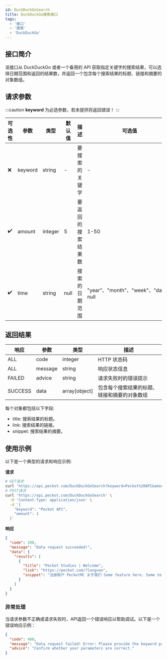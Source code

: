 ```yaml
---
id: DuckDuckGoSearch
title: DuckDuckGo搜索接口
tags:
  - '接口'
  - '搜索'
  - 'DuckDuckGo'
---
```


## 接口简介

该接口从 DuckDuckGo 或者一个备用的 API 获取指定关键字的搜索结果，可以选择日期范围和返回的结果数，并返回一个包含每个搜索结果的标题、链接和摘要的对象数组。

## 请求参数

:::caution
**keyword** 为必选参数，若未提供将返回错误！
:::

| 可选性 | 参数 | 类型 | 默认值 | 描述 | 可选值 |
|-------|------|-----|--------|------|-------|
| ❌ | keyword | string | - | 要搜索的关键字 | - |
| ✔️ | amount | integer | 5 | 要返回的搜索结果数 | 1-50 |
| ✔️ | time | string | null | 搜索的日期范围 | "year"、"month"、"week"、"day"、null |

## 返回结果

| 响应 | 参数 | 类型 | 描述 |
|-----|------|------|------|
| ALL | code | integer | HTTP 状态码 |
| ALL | message | string | 响应状态信息 |
| FAILED | advice | string | 请求失败时的错误提示 |
| SUCCESS | data | array[object] | 包含每个搜索结果的标题、链接和摘要的对象数组 |

每个对象都包括以下字段:
- title: 搜索结果的标题。
- link: 搜索结果的链接。
- snippet: 搜索结果的摘要。

## 使用示例

以下是一个典型的请求和响应示例:

**请求**

```bash
# GET请求
curl 'https://api.peckot.com/DuckDuckGoSearch?keyword=Peckot%20API&amount=1'
# POST请求
curl 'https://api.peckot.com/DuckDuckGoSearch' \
  -H 'Content-Type: application/json' \
  -d '{
    "keyword": "Peckot API",
    "amount": 1
  }'
```

**响应**

```json
{
  "code": 200,
  "message": "Data request succeeded!",
  "data": {
    "results": [
      {
        "title": "Peckot Studios | Welcome",
        "link": "https://peckot.com/?lang=en",
        "snippet": "注册账户 PeckotMC 关于我们 Some feature here. Some text here. Some feature here. Some text here. Some feature here. Some text here. 我们的在营项目 由 Peckot Studios 或其附属小组开发并保持维护的相关作品 PeckotMC 由 Peckot Studios 运营的一个基于 Minecraft: Java Edition 的多人游戏服务器。 ..."
      }
    ]
  }
}
```

### 异常处理

当请求参数不正确或请求失败时，API返回一个错误响应以帮助调试。以下是一个错误响应示例：

```json
{
  "code": 400,
  "message": "Data request failed! Error: Please provide the keyword parameter!",
  "advice": "Confirm whether your parameters are correct."
}
```
